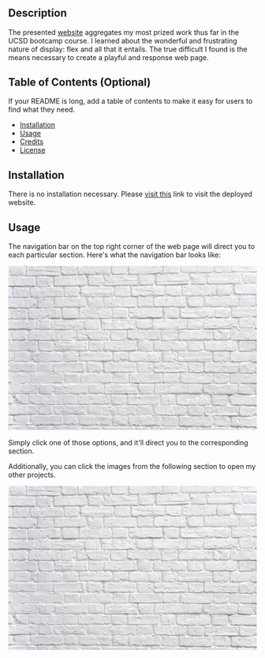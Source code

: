 # <Your-Project-Title>
## Description
The presented [website](https://brigantinojoe.github.io/portfolio/) aggregates my most prized
work thus far in the UCSD bootcamp course. I learned about the wonderful and frustrating nature of display: flex and all that it entails. The true difficult I found is the means necessary to create a playful and response web page.  
## Table of Contents (Optional)
If your README is long, add a table of contents to make it easy for users to find what they need.
- [Installation](#installation)
- [Usage](#usage)
- [Credits](#credits)
- [License](#license)
## Installation
There is no installation necessary. Please [visit this](https://brigantinojoe.github.io/portfolio/) link to visit the deployed website.
## Usage
The navigation bar on the top right corner of the web page will direct you to each particular section. Here's what the navigation bar looks like: 

![Navigation](./Assets/images/brick.jpg)

Simply click one of those options, and it'll direct you to the corresponding section.

Additionally, you can click the images from the following section to open my other projects.

![Work Section](./Assets/images/brick.jpg)